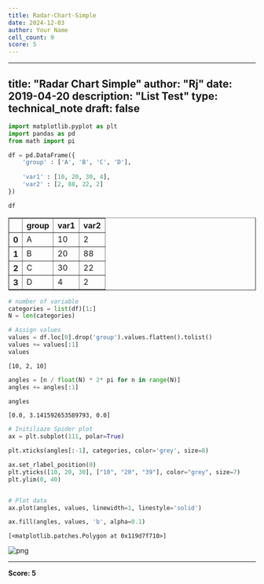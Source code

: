```yaml
---
title: Radar-Chart-Simple
date: 2024-12-03
author: Your Name
cell_count: 9
score: 5
---
```


---
title: "Radar Chart Simple"
author: "Rj"
date: 2019-04-20
description: "List Test"
type: technical_note
draft: false
---

```python
import matplotlib.pyplot as plt
import pandas as pd
from math import pi
```


```python
df = pd.DataFrame({
    'group' : ['A', 'B', 'C', 'D'],
    
    'var1' : [10, 20, 30, 4],
    'var2' : [2, 88, 22, 2]
})
```


```python
df
```




<div>
<style scoped>
    .dataframe tbody tr th:only-of-type {
        vertical-align: middle;
    }

    .dataframe tbody tr th {
        vertical-align: top;
    }

    .dataframe thead th {
        text-align: right;
    }
</style>
<table border="1" class="dataframe">
  <thead>
    <tr style="text-align: right;">
      <th></th>
      <th>group</th>
      <th>var1</th>
      <th>var2</th>
    </tr>
  </thead>
  <tbody>
    <tr>
      <th>0</th>
      <td>A</td>
      <td>10</td>
      <td>2</td>
    </tr>
    <tr>
      <th>1</th>
      <td>B</td>
      <td>20</td>
      <td>88</td>
    </tr>
    <tr>
      <th>2</th>
      <td>C</td>
      <td>30</td>
      <td>22</td>
    </tr>
    <tr>
      <th>3</th>
      <td>D</td>
      <td>4</td>
      <td>2</td>
    </tr>
  </tbody>
</table>
</div>




```python
# number of variable
categories = list(df)[1:]
N = len(categories)
```


```python
# Assign values
values = df.loc[0].drop('group').values.flatten().tolist()
values += values[:1]
values
```




    [10, 2, 10]




```python
angles = [n / float(N) * 2* pi for n in range(N)]
angles += angles[:1]
```


```python
angles
```




    [0.0, 3.141592653589793, 0.0]




```python
# Initiliaze Spider plot
ax = plt.subplot(111, polar=True)

plt.xticks(angles[:-1], categories, color='grey', size=8)

ax.set_rlabel_position(0)
plt.yticks([10, 20, 30], ["10", "20", "39"], color="grey", size=7)
plt.ylim(0, 40)


# Plot data
ax.plot(angles, values, linewidth=1, linestyle='solid')

ax.fill(angles, values, 'b', alpha=0.1)
```




    [<matplotlib.patches.Polygon at 0x119d7f710>]




    
![png](/mlnotes/images/radar-chart-simple_8_1.png)
    



---
**Score: 5**